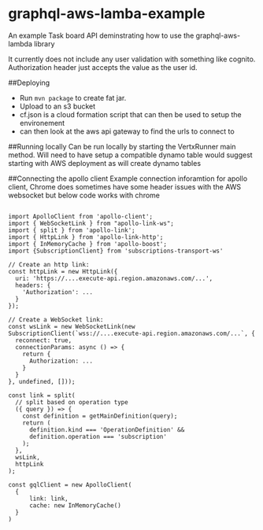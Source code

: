 # graphql-aws-lamba-example
An example Task board API deminstrating how to use the graphql-aws-lambda library

It currently does not include any user validation with something like cognito.
Authorization header just accepts the value as the user id.



##Deploying
* Run `mvn package` to create fat jar.
* Upload to an s3 bucket
* cf.json is a cloud formation script that can then be used to setup the environement
* can then look at the aws api gateway to find the urls to connect to
 

##Running locally
Can be run locally by starting the VertxRunner main method. Will need to have setup a compatible dynamo table would suggest starting with AWS deployment as will create dynamo tables



##Connecting the apollo client
Example connection inforamtion for apollo client, 
Chrome does sometimes have some header issues with the AWS websocket but below code works with chrome


```

import ApolloClient from 'apollo-client';
import { WebSocketLink } from "apollo-link-ws";
import { split } from 'apollo-link';
import { HttpLink } from 'apollo-link-http';
import { InMemoryCache } from 'apollo-boost';
import {SubscriptionClient} from 'subscriptions-transport-ws'

// Create an http link:
const httpLink = new HttpLink({
  uri: 'https://....execute-api.region.amazonaws.com/...',
  headers: {
    'Authorization': ...
  }
});

// Create a WebSocket link:
const wsLink = new WebSocketLink(new SubscriptionClient(`wss://....execute-api.region.amazonaws.com/...`, {
  reconnect: true,
  connectionParams: async () => {
    return {
      Authorization: ...
    }
  }
}, undefined, []));

const link = split(
  // split based on operation type
  ({ query }) => {
    const definition = getMainDefinition(query);
    return (
      definition.kind === 'OperationDefinition' &&
      definition.operation === 'subscription'
    );
  },
  wsLink,
  httpLink
);

const gqlClient = new ApolloClient(
  {
      link: link,
      cache: new InMemoryCache()
  }
)

```